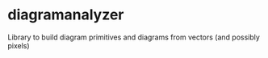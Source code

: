 # diagramanalyzer
Library to build diagram primitives and diagrams from vectors (and possibly pixels)

